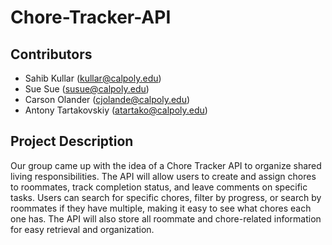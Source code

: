 # Chore-Tracker-API

## Contributors

- Sahib Kullar (kullar@calpoly.edu)
- Sue Sue (susue@calpoly.edu)
- Carson Olander (cjolande@calpoly.edu)
- Antony Tartakovskiy (atartako@calpoly.edu)

## Project Description

Our group came up with the idea of a Chore Tracker API to organize shared living responsibilities. The API will allow users to create and assign chores to roommates, track completion status, and leave comments on specific tasks. Users can search for specific chores, filter by progress, or search by roommates if they have multiple, making it easy to see what chores each one has. The API will also store all roommate and chore-related information for easy retrieval and organization.



